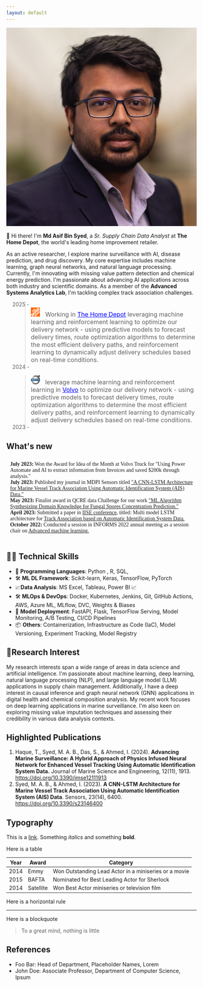 ```yaml
---
layout: default
---
```


<img class="profile-picture" src="asif_headshot.webp" >

👋 Hi there! I'm **Md Asif Bin Syed**, a *Sr. Supply Chain Data Analyst* at **The Home Depot**, the world's leading home improvement retailer. 

As an active researcher, I explore marine surveillance with AI, disease prediction, and drug discovery. My core expertise includes machine learning, graph neural networks, and natural language processing. Currently, I'm innovating with missing value pattern detection and chemical energy prediction. I'm passionate about advancing AI applications across both industry and scientific domains. As a member of the **Advanced Systems Analytics Lab**, I'm tackling complex track association challenges.


<blockquote style="margin-left: 3.5em;">
    <div style="display: flex; align-items: left; margin-left: -3.5em;">2025 - </div>
    <img src="the-home-depot.png" alt="Employer 1" style="width: 24px; height: 24px; margin-right: 10px;">
  <font size="3"> Working in <a href="https://www.homedepot.com" style="color: blue;">The Home Depot</a> leveraging machine learning and reinforcement learning to optimize our delivery network - using predictive models to forecast delivery times, route optimization algorithms to determine the most efficient delivery paths, and reinforcement learning to dynamically adjust delivery schedules based on real-time conditions.</font>
 <div style="display: flex; align-items: left; margin-left: -3.5em;">2024 - </div>
</blockquote>

<blockquote style="margin-left: 3.5em;">
    <img src="volvo.svg" alt="Employer 1" style="width: 24px; height: 24px; margin-right: 10px;">
  <font size="3">leverage machine learning and reinforcement learning in <a href="https://www.homedepot.com" style="color: blue;">Volvo</a>  to optimize our delivery network - using predictive models to forecast delivery times, route optimization algorithms to determine the most efficient delivery paths, and reinforcement learning to dynamically adjust delivery schedules based on real-time conditions.</font>
 <div style="display: flex; align-items: left; margin-left: -3.5em;">2023 - </div>
</blockquote>

## What's new 
<div style="height: 200px; overflow-y: scroll; background-color: transparent; padding: 10px; font-family: 'Times New Roman', serif; color: inherit;">
    <ul style="list-style-type: none; padding: 0; margin: 0;">
        <li><b>July 2023:</b> Won the Award for Idea of the Month at Volvo Truck for "Using Power Automate and AI to extract information from Invoices and saved $200k through analysis."</li>
        <li><b>July 2023:</b> Published my journal in MDPI Sensors titled <a href="https://www.mdpi.com/1424-8220/23/14/6400" class="link-dark">"A CNN-LSTM Architecture for Marine Vessel Track Association Using Automatic Identification System (AIS) Data."</a></li>
        <li><b>May 2023:</b> Finalist award in QCRE data Challenge for our work <a href="https://arxiv.org/pdf/2309.13402.pdf" class="link-dark">"ML Algorithm Synthesizing Domain Knowledge for Fungal Spores Concentration Prediction."</a></li>
        <li><b>April 2023:</b> Submitted a paper in <a href="https://www.iise.org/Annual/details.aspx?id=13480" class="link-dark">IISE conference</a>, titled: Multi model LSTM architecture for <a href="https://arxiv.org/abs/2304.01491" class="link-dark">Track Association based on Automatic Identification System Data.</a></li>
        <li><b>October 2022:</b> Conducted a session in INFORMS 2022 annual meeting as a session chair on <a href="https://meetings.informs.org/wordpress/indianapolis2022/" class="link-dark">Advanced machine learning.</a></li>
    </ul>
</div>

## 🧑‍💻 Technical Skills

- 🐍 **Programming Languages**: Python , R, SQL,
- 🛠️ **ML DL Framework**: Scikit-learn, Keras, TensorFlow,  PyTorch 
- 📈**Data Analysis**: MS Excel,  Tableau, Power BI 📈
- 🛠️ **MLOps & DevOps**: Docker, Kubernetes, Jenkins, Git, GitHub Actions, AWS, Azure ML, MLflow, DVC, Weights & Biases
- 🚀 **Model Deployment**: FastAPI, Flask, TensorFlow Serving, Model Monitoring, A/B Testing, CI/CD Pipelines
- 📦 **Others**: Containerization, Infrastructure as Code (IaC), Model Versioning, Experiment Tracking, Model Registry


## 🔬Research Interest

My research interests span a wide range of areas in data science and artificial intelligence. I'm passionate about machine learning, deep learning, natural language processing (NLP), and large language model (LLM) applications in supply chain management. Additionally, I have a deep interest in causal inference and graph neural network (GNN) applications in digital health and chemical composition analysis. My recent work focuses on deep learning applications in marine surveillance. I'm also keen on exploring missing value imputation techniques and assessing their credibility in various data analysis contexts.


## Highlighted Publications

1. Haque, T., Syed, M. A. B., Das, S., & Ahmed, I. (2024). **Advancing Marine Surveillance: A Hybrid Approach of Physics Infused Neural Network for Enhanced Vessel Tracking Using Automatic Identification System Data.** Journal of Marine Science and Engineering, 12(11), 1913. https://doi.org/10.3390/jmse12111913
2. Syed, M. A. B., & Ahmed, I. (2023). **A CNN-LSTM Architecture for Marine Vessel Track Association Using Automatic Identification System (AIS) Data**. Sensors, 23(14), 6400. https://doi.org/10.3390/s23146400

## Typography

This is a [link](http://google.com). Something *italics* and something **bold**.

Here is a table

Year | Award | Category
-----|-------|--------
2014 | Emmy  | Won Outstanding Lead Actor in a miniseries or a movie
2015 | BAFTA | Nominated for Best Leading Actor for Sherlock
2014 | Satellite | Won Best Actor miniseries or television film

Here is a horizontal rule

---

Here is a blockquote

> To a great mind, nothing is little

## References

* Foo Bar: Head of Department, Placeholder Names, Lorem
* John Doe: Associate Professor, Department of Computer Science, Ipsum


